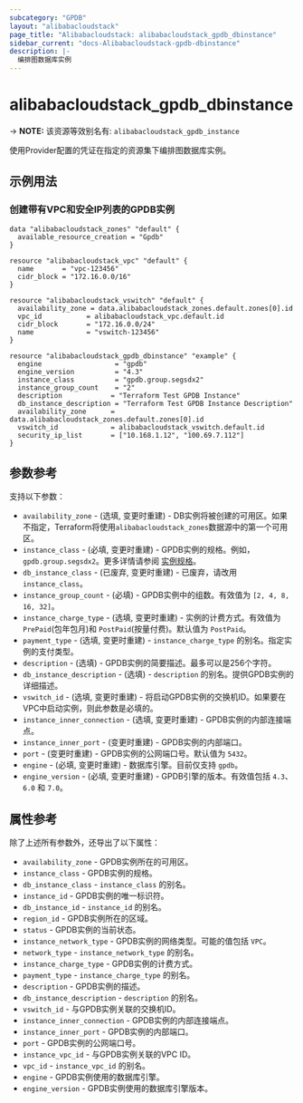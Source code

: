 ```yaml
---
subcategory: "GPDB"
layout: "alibabacloudstack"
page_title: "Alibabacloudstack: alibabacloudstack_gpdb_dbinstance"
sidebar_current: "docs-Alibabacloudstack-gpdb-dbinstance"
description: |- 
  编排图数据库实例
---
```


# alibabacloudstack_gpdb_dbinstance
-> **NOTE:** 该资源等效别名有: `alibabacloudstack_gpdb_instance`

使用Provider配置的凭证在指定的资源集下编排图数据库实例。

## 示例用法

### 创建带有VPC和安全IP列表的GPDB实例

```hcl
data "alibabacloudstack_zones" "default" {
  available_resource_creation = "Gpdb"
}

resource "alibabacloudstack_vpc" "default" {
  name       = "vpc-123456"
  cidr_block = "172.16.0.0/16"
}

resource "alibabacloudstack_vswitch" "default" {
  availability_zone = data.alibabacloudstack_zones.default.zones[0].id
  vpc_id           = alibabacloudstack_vpc.default.id
  cidr_block       = "172.16.0.0/24"
  name             = "vswitch-123456"
}

resource "alibabacloudstack_gpdb_dbinstance" "example" {
  engine                  = "gpdb"
  engine_version          = "4.3"
  instance_class          = "gpdb.group.segsdx2"
  instance_group_count    = "2"
  description            = "Terraform Test GPDB Instance"
  db_instance_description = "Terraform Test GPDB Instance Description"
  availability_zone      = data.alibabacloudstack_zones.default.zones[0].id
  vswitch_id             = alibabacloudstack_vswitch.default.id
  security_ip_list       = ["10.168.1.12", "100.69.7.112"]
}
```

## 参数参考

支持以下参数：

* `availability_zone` - (选填, 变更时重建) - DB实例将被创建的可用区。如果不指定，Terraform将使用`alibabacloudstack_zones`数据源中的第一个可用区。
* `instance_class` - (必填, 变更时重建) - GPDB实例的规格。例如，`gpdb.group.segsdx2`。更多详情请参阅 [实例规格](https://www.alibabacloud.com/help/doc-detail/86942.htm)。
* `db_instance_class` - (已废弃, 变更时重建) - 已废弃，请改用 `instance_class`。
* `instance_group_count` - (必填) - GPDB实例中的组数。有效值为 `[2, 4, 8, 16, 32]`。
* `instance_charge_type` - (选填, 变更时重建) - 实例的计费方式。有效值为 `PrePaid`(包年包月)和 `PostPaid`(按量付费)。默认值为 `PostPaid`。
* `payment_type` - (选填, 变更时重建) - `instance_charge_type` 的别名。指定实例的支付类型。
* `description` - (选填) - GPDB实例的简要描述。最多可以是256个字符。
* `db_instance_description` - (选填) - `description` 的别名。提供GPDB实例的详细描述。
* `vswitch_id` - (选填, 变更时重建) - 将启动GPDB实例的交换机ID。如果要在VPC中启动实例，则此参数是必填的。
* `instance_inner_connection` - (选填, 变更时重建) - GPDB实例的内部连接端点。
* `instance_inner_port` - (变更时重建) - GPDB实例的内部端口。
* `port` - (变更时重建) - GPDB实例的公网端口号。默认值为 `5432`。
* `engine` - (必填, 变更时重建) - 数据库引擎。目前仅支持 `gpdb`。
* `engine_version` - (必填, 变更时重建) - GPDB引擎的版本。有效值包括 `4.3`、`6.0` 和 `7.0`。

## 属性参考

除了上述所有参数外，还导出了以下属性：

* `availability_zone` - GPDB实例所在的可用区。
* `instance_class` - GPDB实例的规格。
* `db_instance_class` - `instance_class` 的别名。
* `instance_id` - GPDB实例的唯一标识符。
* `db_instance_id` - `instance_id` 的别名。
* `region_id` - GPDB实例所在的区域。
* `status` - GPDB实例的当前状态。
* `instance_network_type` - GPDB实例的网络类型。可能的值包括 `VPC`。
* `network_type` - `instance_network_type` 的别名。
* `instance_charge_type` - GPDB实例的计费方式。
* `payment_type` - `instance_charge_type` 的别名。
* `description` - GPDB实例的描述。
* `db_instance_description` - `description` 的别名。
* `vswitch_id` - 与GPDB实例关联的交换机ID。
* `instance_inner_connection` - GPDB实例的内部连接端点。
* `instance_inner_port` - GPDB实例的内部端口。
* `port` - GPDB实例的公网端口号。
* `instance_vpc_id` - 与GPDB实例关联的VPC ID。
* `vpc_id` - `instance_vpc_id` 的别名。
* `engine` - GPDB实例使用的数据库引擎。
* `engine_version` - GPDB实例使用的数据库引擎版本。